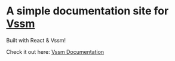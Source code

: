 # A simple documentation site for [Vssm](https://github.com/tk-ni/Vssm)
Built with React & Vssm!

Check it out here: [Vssm Documentation](https://lnahrf.github.io/Vssm-docs/)
